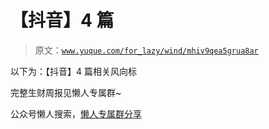 # 【抖音】4 篇

> 原文：[`www.yuque.com/for_lazy/wind/mhiv9qea5grua8ar`](https://www.yuque.com/for_lazy/wind/mhiv9qea5grua8ar)

以下为：【抖音】4 篇相关风向标

完整生财周报见懒人专属群~

公众号懒人搜索，[懒人专属群分享](https://lazybook.fun/#/blog/group)